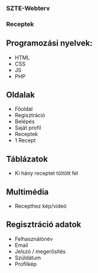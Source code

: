 ### SZTE-Webterv

### Receptek

## Programozási nyelvek:
 - HTML
 - CSS
 - JS
 - PHP

 ## Oldalak
  - Főoldal
  - Regisztráció
  - Belépés
  - Saját profil
  - Receptek
  - 1 Recept

  ## Táblázatok
  - Ki hány receptet töltött fel

  ## Multimédia
  - Recepthez kép/videó

  ## Regisztráció adatok
   - Felhasználónév
   - Email
   - Jelszó / megerősítés
   - Szüldátum
   - Profilkép
